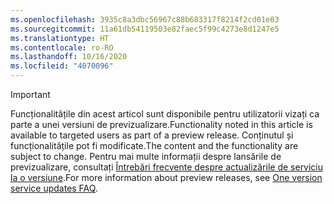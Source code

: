 ```yaml
---
ms.openlocfilehash: 3935c8a3dbc56967c88b683317f8214f2cd01e03
ms.sourcegitcommit: 11a61db54119503e82faec5f99c4273e8d1247e5
ms.translationtype: HT
ms.contentlocale: ro-RO
ms.lasthandoff: 10/16/2020
ms.locfileid: "4070096"
---
```

> [!IMPORTANT]
> <span data-ttu-id="e26cd-101">Funcționalitățile din acest articol sunt disponibile pentru utilizatorii vizați ca parte a unei versiuni de previzualizare.</span><span class="sxs-lookup"><span data-stu-id="e26cd-101">Functionality noted in this article is available to targeted users as part of a preview release.</span></span> <span data-ttu-id="e26cd-102">Conținutul și funcționalitățile pot fi modificate.</span><span class="sxs-lookup"><span data-stu-id="e26cd-102">The content and the functionality are subject to change.</span></span> <span data-ttu-id="e26cd-103">Pentru mai multe informații despre lansările de previzualizare, consultați [Întrebări frecvente despre actualizările de serviciu la o versiune](https://docs.microsoft.com/dynamics365/unified-operations/fin-and-ops/get-started/one-version).</span><span class="sxs-lookup"><span data-stu-id="e26cd-103">For more information about preview releases, see [One version service updates FAQ](https://docs.microsoft.com/dynamics365/unified-operations/fin-and-ops/get-started/one-version).</span></span>
